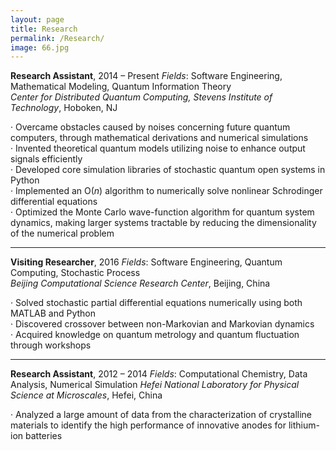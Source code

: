 ```yaml
---
layout: page
title: Research
permalink: /Research/
image: 66.jpg
---
```

**Research Assistant**,                                                                                   2014 – Present
 *Fields*: Software Engineering, Mathematical Modeling, Quantum Information Theory   
 *Center for Distributed Quantum Computing, Stevens Institute of Technology*, Hoboken, NJ

·    Overcame obstacles caused by noises concerning future quantum computers, through mathematical derivations and numerical simulations   
·    Invented theoretical quantum models utilizing noise to enhance output signals efficiently     
·    Developed core simulation libraries of stochastic quantum open systems in Python    
·    Implemented an O(*n*) algorithm to numerically solve nonlinear Schrodinger differential equations     
·    Optimized the Monte Carlo wave-function algorithm for quantum system dynamics, making larger systems tractable by reducing the dimensionality of the numerical problem



****

**Visiting Researcher**,                                                                                         2016
 *Fields*: Software Engineering, Quantum Computing, Stochastic Process   
 *Beijing Computational Science Research Center*, Beijing, China

·    Solved stochastic partial differential equations numerically using both MATLAB and Python     
·    Discovered crossover between non-Markovian and Markovian dynamics    
·    Acquired knowledge on quantum metrology and quantum fluctuation through workshops





****

**Research Assistant**,                                                                                    2012 – 2014
 *Fields*: Computational Chemistry, Data Analysis, Numerical Simulation
 *Hefei National Laboratory for Physical Science at Microscales*, Hefei, China

·    Analyzed a large amount of data from the characterization of crystalline materials to identify the high performance of innovative anodes for lithium-ion batteries